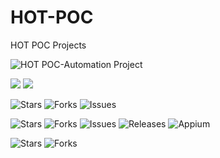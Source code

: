# HOT-POC
HOT POC Projects

![HOT POC-Automation Project](https://github.com/user-attachments/assets/c89df3cd-008d-4252-8314-641a7fdbcd43)



![](https://img.shields.io/badge/BigScreen-AndoridTV-blue)
![](https://img.shields.io/badge/UIautomator2-green)


![Stars](https://img.shields.io/github/stars/hanangoverman/HOT-POC?style=flat&color=yellow)
![Forks](https://img.shields.io/github/forks/hanangoverman/HOT-POC?style=flat&color=blue)
![Issues](https://img.shields.io/github/issues/hanangoverman/HOT-POC?color=red)


![Stars](https://img.shields.io/github/stars/hanangoverman/HOT-POC?style=flat&color=yellow)
![Forks](https://img.shields.io/github/forks/hanangoverman/HOT-POC?style=flat&color=blue)
![Issues](https://img.shields.io/github/issues/hanangoverman/HOT-POC?color=red)
![Releases](https://img.shields.io/github/v/release/hanangoverman/HOT-POC?color=green)
![Appium](https://img.shields.io/badge/Appium-2.11.3-%238a2be2)


![Stars](https://img.shields.io/badge/stars-100-yellow?style=flat)
![Forks](https://img.shields.io/badge/forks-20-blue?style=flat)
